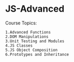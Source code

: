 # JS-Advanced
Course Topics:

    1.Advanced Functions
    2.DOM Manipulations
    3.Unit Testing and Modules
    4.JS Classes
    5.JS Object Composition
    6.Prototypes and Inheritance

